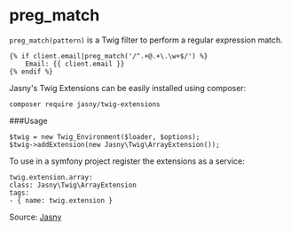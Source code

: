 # preg_match

`preg_match(pattern)` is a Twig filter to perform a regular expression match.

```twig
{% if client.email|preg_match('/^.+@.+\.\w+$/') %}
    Email: {{ client.email }}
{% endif %}
```

Jasny's Twig Extensions can be easily installed using composer:

```twig
composer require jasny/twig-extensions
```

###Usage

```twig
$twig = new Twig_Environment($loader, $options);
$twig->addExtension(new Jasny\Twig\ArrayExtension());
```

To use in a symfony project register the extensions as a service:

```twig
twig.extension.array:
class: Jasny\Twig\ArrayExtension
tags:
- { name: twig.extension }
```

Source: [Jasny](https://github.com/jasny/twig-extensions)
